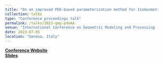 ```yaml
---
title: "On an improved PDE-based parameterization method for IsoGeometric Analysis (IGA) using preconditioned Anderson acceleration"
collection: talks
type: "Conference proceedings talk"
permalink: /talks/2023-gmp-pdeAA
venue: "International Conference on Geometric Modeling and Processing (GMP 2023)"
date: 2023-07-05
location: "Genova, Italy"
---
```


[**Conference Website**](https://cam.fst.um.edu.mo/workshop-on-scientific-computing-and-learning/)  
[**Slides**](2023-gmp-pdeAA/2023-gmp-pdeAA.pdf)

